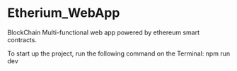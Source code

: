 # Etherium_WebApp
BlockChain Multi-functional web app powered by ethereum smart contracts.

To start up the project, run the following command on the Terminal: npm run dev
